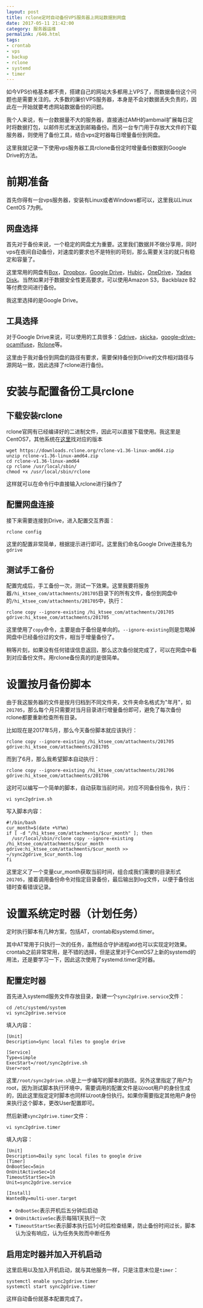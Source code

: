 ```yaml
---
layout: post
title: rclone定时自动备份VPS服务器上网站数据到网盘
date: 2017-05-11 21:42:00
category: 服务器运维
permalink: /646.html
tags:
- crontab
- vps
- backup
- rclone
- systemd
- timer
---
```


<!--markdown-->如今VPS价格基本都不贵，搭建自己的网站大多都用上VPS了，而数据备份这个问题也是需要关注的。大多数的廉价VPS服务器，本身是不会对数据丢失负责的，因此在一开始就要考虑网站数据备份的问题。

我个人来说，有一台数据量不大的服务器，直接通过AMH的ambmail扩展每日定时将数据打包，以邮件形式发送到邮箱备份。而另一台专门用于存放大文件的下载服务器，则使用了备份工具，结合vps定时器每日增量备份到网盘。

这里我就记录一下使用vps服务器工具rclone备份定时增量备份数据到Google Drive的方法。

# 前期准备
首先你得有一台vps服务器，安装有Linux或者Windows都可以，这里我以Linux CentOS 7为例。

## 网盘选择
首先对于备份来说，一个稳定的网盘尤为重要。这里我们数据并不做分享用，同时vps在夜间自动备份，对速度的要求也不是特别的苛刻，那么需要关注的就只有稳定和容量了。

这里常用的网盘有[Box][1]，[Dropbox][2]，[Google Drive][3]，[Hubic][4]，[OneDrive][5]，[Yadex Disk][6]。当然如果对于数据安全性更高要求，可以使用Amazon S3，Backblaze B2等付费空间进行备份。

我这里选择的是Google Drive。

## 工具选择

对于Google Drive来说，可以使用的工具很多：[Gdrive][7]，[skicka][8]，[google-drive-ocamlfuse][9]，[Rclone][10]等。

这里由于我对备份到网盘的路径有要求，需要保持备份到Drive的文件相对路径与源网站一致，因此选择了rclone进行备份。

# 安装与配置备份工具rclone

## 下载安装rclone
rclone官网有已经编译好的二进制文件，因此可以直接下载使用。我这里是CentOS7，其他系统在[这里][11]找对应的版本

    wget https://downloads.rclone.org/rclone-v1.36-linux-amd64.zip
    unzip rclone-v1.36-linux-amd64.zip
    cd rclone-v1.36-linux-amd64
    cp rclone /usr/local/sbin/
    chmod +x /usr/local/sbin/rclone

这样就可以在命令行中直接输入rclone进行操作了

## 配置网盘连接
接下来需要连接到Drive，进入配置交互界面：

    rclone config
    
这里的配置非常简单，根据提示进行即可。这里我们命名Google Drive连接名为`gdrive`

## 测试手工备份

配置完成后，手工备份一次，测试一下效果。这里我要将服务器`/hi_ktsee_com/attachments/201705`目录下的所有文件，备份到网盘中的`/hi_ktsee_com/attachments/201705`中，执行：

    rclone copy --ignore-existing /hi_ktsee_com/attachments/201705 gdrive:hi_ktsee_com/attachments/201705

这里使用了`copy`命令，主要是由于备份是单向的。`--ignore-existing`则是忽略掉网盘中已经备份过的文件，相当于增量备份了。

稍等片刻，如果没有任何错误信息返回，那么这次备份就完成了，可以在网盘中看到对应备份文件。用rclone备份真的的是很简单。

# 设置按月备份脚本
由于我这服务器的文件是按月归档到不同文件夹，文件夹命名格式为"年月"，如`201705`，那么每个月只需要对当月目录进行增量备份即可，避免了每次备份rclone都要重新检查所有目录。

比如现在是2017年5月，那么今天备份脚本就应该执行：

    rclone copy --ignore-existing /hi_ktsee_com/attachments/201705 gdrive:hi_ktsee_com/attachments/201705

而到了6月，那么我希望脚本自动执行：

    rclone copy --ignore-existing /hi_ktsee_com/attachments/201706 gdrive:hi_ktsee_com/attachments/201706

这时可以编写一个简单的脚本，自动获取当前时间，对应不同备份指令，执行：

    vi sync2gdrive.sh

写入脚本内容：

    #!/bin/bash
    cur_month=$(date +%Y%m)
    if [ -d "/hi_ktsee_com/attachments/$cur_month" ]; then
      /usr/local/sbin/rclone copy --ignore-existing /hi_ktsee_com/attachments/$cur_month gdrive:hi_ktsee_com/attachments/$cur_month >> ~/sync2gdrive_$cur_month.log
    fi

这里定义了一个变量cur_month获取当前时间，组合成我们需要的目录形式`201705`，接着调用备份命令对指定目录备份，最后输出到log文件，以便于备份出错时查看错误记录。

# 设置系统定时器（计划任务）
定时执行脚本有几种方案，包括AT，crontab和systemd.timer。

其中AT常用于只执行一次的任务，虽然结合守护进程atd也可以实现定时效果。crontab之前非常常用，是不错的选择，但是这里对于CentOS7上新的systemd的用法，还是要学习一下，因此这次使用了systemd.timer定时器。

## 配置定时器

首先进入systemd服务文件存放目录，新建一个`sync2gdrive.service`文件：

    cd /etc/systemd/system
    vi sync2gdrive.service

填入内容：

    [Unit]
    Description=Sync local files to google drive

    [Service]
    Type=simple
    ExecStart=/root/sync2gdrive.sh
    User=root

这里`/root/sync2gdrive.sh`是上一步编写的脚本的路径。另外这里指定了用户为root，因为测试脚本执行环境中，需要调用的配置文件是以root用户的身份生成的，因此这里指定定时脚本也同样以root身份执行。如果你需要指定其他用户身份来执行这个脚本，更改User配置即可。

然后新建`sync2gdrive.timer`文件：

    vi sync2gdrive.timer

填入内容：

    [Unit]
    Description=Daily sync local files to google drive
    [Timer]
    OnBootSec=5min
    OnUnitActiveSec=1d
    TimeoutStartSec=1h
    Unit=sync2gdrive.service

    [Install]
    WantedBy=multi-user.target

- `OnBootSec`表示开机后五分钟后启动
- `OnUnitActiveSec`表示每隔1天执行一次
- `TimeoutStartSec`表示脚本执行后1小时后检查结果，防止备份时间过长，脚本认为没有响应，认为任务失败而中断任务

## 启用定时器并加入开机启动

这里启用以及加入开机启动，就与其他服务一样，只是注意末位是`timer`：

    systemctl enable sync2gdrive.timer
    systemctl start sync2gdrive.timer

这样自动备份就基本配置完成了。


  [1]: https://www.box.com
  [2]: https://www.dropbox.com
  [3]: https://drive.google.com
  [4]: https://hubic.com/
  [5]: https://onedrive.live.com?invref=fbbb2b65eb7aaf0d&invscr=90
  [6]: https://disk.yandex.com/invite/?hash=66NKBTKK
  [7]: https://github.com/prasmussen/gdrive
  [8]: https://github.com/google/skicka
  [9]: https://github.com/astrada/google-drive-ocamlfuse
  [10]: https://github.com/ncw/rclone
  [11]: https://rclone.org/downloads/